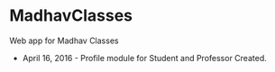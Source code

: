 # MadhavClasses
Web app for Madhav Classes

* April 16, 2016 - Profile module for Student and Professor Created.

